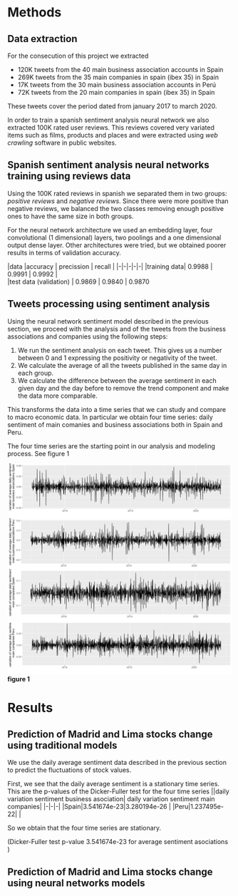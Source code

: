 



# Methods



## Data extraction

For the consecution of this project we extracted 
* 120K tweets from the 40 main business association accounts in Spain
* 269K tweets from the 35 main companies in spain (ibex 35) in Spain
* 17K tweets from the 30 main business association accounts in Perú
* 72K tweets from the 20 main companies in spain (ibex 35) in Spain

These tweets cover the period dated from january 2017 to march 2020.

In order to train a spanish sentiment analysis neural network we also extracted 100K rated user reviews. This reviews covered very variated items such as films, products and places and were extracted using *web crawling* software in public websites.

## Spanish sentiment analysis neural networks training using reviews data
Using the 100K rated reviews in spanish we separated them in two groups: *positive reviews* and *negative reviews*. Since there were more positive than negative reviews, we balanced the two classes removing enough positive ones to have the same size in both groups.

For the neural network architecture  we used an embedding layer, four convolutional (1 dimensional) layers, two poolings and a one dimensional output dense layer. Other architectures were tried, but we obtained poorer results in terms of validation accuracy.

|data |accuracy | precission  | recall  |
|-|-|-|-|-|
|training data| 0.9988  | 0.9991  |  0.9992 |  
|test data (validation) | 0.9869  |  0.9840 |  0.9870 


## Tweets processing using sentiment analysis

Using the neural network sentiment model described in the previous section, we proceed with the analysis and of the tweets from the business associations and companies using the following steps:

1. We run the sentiment analysis on each tweet. This gives us a number between 0 and 1 expressing the positivity or negativity of the tweet.
2. We calculate the average of all the tweets published in the same day in each group.
3. We calculate the difference between the average sentiment in each given day and the day before to remove the trend component and make the data more comparable.

This transforms the data into a time series that we can study and compare to macro economic data. In particular we obtain four time series: daily sentiment of main comanies and business associations both in Spain and Peru.

The four time series are the starting point in our analysis and modeling process. See figure 1

![](plots_sentiment.png) 
**figure 1**


# Results

## Prediction of Madrid and Lima stocks change using traditional models

We use the daily average sentiment data described in the previous section to predict the fluctuations of stock values.

First, we see that the daily average sentiment is a stationary time series. This are the p-values of the Dicker-Fuller test for the four time series
||daily variation sentiment business asociation| daily variation sentiment main companies|
|-|-|-|
|Spain|3.541674e-23|3.280194e-26 |
|Peru|1.237495e-22| |

So we obtain that the four time series are stationary.

 (Dicker-Fuller test p-value 3.541674e-23 for average sentiment asociations )


## Prediction of Madrid and Lima stocks change using neural networks models



